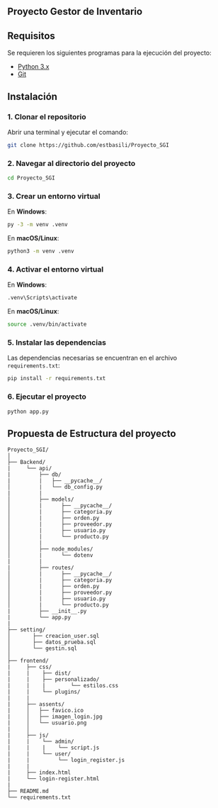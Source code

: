 ## Proyecto Gestor de Inventario

## Requisitos

Se requieren los siguientes programas para la ejecución del proyecto:

- [Python 3.x](https://www.python.org/downloads/)
- [Git](https://git-scm.com/)

## Instalación

### 1. Clonar el repositorio

Abrir una terminal y ejecutar el comando:

```bash
git clone https://github.com/estbasili/Proyecto_SGI
```

### 2. Navegar al directorio del proyecto

```bash
cd Proyecto_SGI
```

### 3. Crear un entorno virtual

En **Windows**:

```bash
py -3 -m venv .venv
```

En **macOS/Linux**:

```bash
python3 -m venv .venv
```

### 4. Activar el entorno virtual

En **Windows**:

```bash
.venv\Scripts\activate
```

En **macOS/Linux**:

```bash
source .venv/bin/activate
```

### 5. Instalar las dependencias

Las dependencias necesarias se encuentran en el archivo `requirements.txt`:

```bash
pip install -r requirements.txt
```

### 6. Ejecutar el proyecto

```bash
python app.py
```

##  Propuesta de Estructura del proyecto
```
Proyecto_SGI/
│
├── Backend/
|     └── api/ 
|         ├── db/
|         |   ├── __pycache__/
│         |   └── db_config.py
|         |
│         ├── models/
│         |      ├── __pycache__/
│         |      ├── categoria.py
│         |      ├── orden.py
│         |      ├── proveedor.py
│         |      ├── usuario.py                        
│         |      └── producto.py                    
│         | 
│         ├── node_modules/
│         |      └── dotenv
|         |
|         ├── routes/
│         |      ├── __pycache__/
│         |      ├── categoria.py
│         |      ├── orden.py
│         |      ├── proveedor.py
│         |      ├── usuario.py                        
│         |      └── producto.py 
|         ├── __init__.py                
|         └── app.py
|
├── setting/
│       ├── creacion_user.sql
│       ├── datos_prueba.sql
│       └── gestin.sql
│   
├── frontend/
|     ├── css/
|     |    ├── dist/
|     |    ├── personalizado/
|     |    |        └── estilos.css 
|     |    └── plugins/
|     | 
|     ├── assents/
|     │   ├── favico.ico
|     │   ├── imagen_login.jpg              
|     │   └── usuario.png 
|     │    
|     ├── js/
|     |    └── admin/
|     |    |    └── script.js
|     |    └── user/
|     |         └── login_register.js
|     |
|     ├── index.html                 
|     └── login-register.html
|
├── README.md                 
└── requirements.txt

